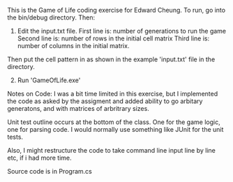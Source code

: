 This is the Game of Life coding exercise for Edward Cheung.
To run, go into the bin/debug directory. Then:

1. Edit the input.txt file.
First line is: number of generations to run the game
Second line is: number of rows in the initial cell matrix
Third line is: number of columns in the initial matrix.

Then put the cell pattern in as shown in the example 'input.txt' file in the directory.

2. Run 'GameOfLife.exe'

Notes on Code:
I was a bit time limited in this exercise, but I implemented the code as asked by the assigment
and added ability to go arbitary generatons, and with matrices of arbritrary sizes.

Unit test outline occurs at the bottom of the class. One for the game logic, one for parsing code.
I would normally use something like JUnit for the unit tests.

Also, I might restructure the code to take command line input line by line etc, if i had more time.

Source code is in Program.cs
